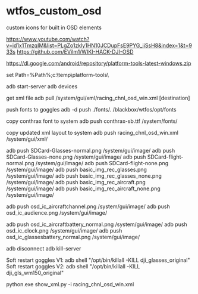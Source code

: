 # wtfos_custom_osd
custom icons for built in OSD elements

https://www.youtube.com/watch?v=id1x1TmzqIM&list=PLgZo1zkly1HN10JCDupFsE9PYG_iiSsH8&index=1&t=933s
https://github.com/EVilm1/WIKI-HACK-DJI-OSD

https://dl.google.com/android/repository/platform-tools-latest-windows.zip

set Path=%Path%;c:\temp\platform-tools\

adb start-server
adb devices

get xml file
adb pull /system/gui/xml/racing_chnl_osd_win.xml [destination]

push fonts to goggles
adb -d push ./fonts/. /blackbox/wtfos/opt/fonts

copy conthrax font to system
adb push conthrax-sb.ttf /system/fonts/

copy updated xml layout to system
adb push racing_chnl_osd_win.xml /system/gui/xml/

adb push SDCard-Glasses-normal.png /system/gui/image/
adb push SDCard-Glasses-none.png /system/gui/image/
adb push SDCard-flight-normal.png /system/gui/image/
adb push SDCard-flight-none.png /system/gui/image/
adb push basic_img_rec_glasses.png /system/gui/image/
adb push basic_img_rec_glasses_none.png /system/gui/image/
adb push basic_img_rec_aircraft.png /system/gui/image/
adb push basic_img_rec_aircraft_none.png /system/gui/image/

adb push osd_ic_aircraftchannel.png /system/gui/image/
adb push osd_ic_audience.png /system/gui/image/

adb push osd_ic_aircraftbattery_normal.png /system/gui/image/
adb push osd_ic_clock.png /system/gui/image/
adb push osd_ic_glassesbattery_normal.png /system/gui/image/

adb disconnect
adb kill-server

Soft restart goggles V1: adb  shell "/opt/bin/killall -KILL dji_glasses_original"
Soft restart goggles V2: adb  shell "/opt/bin/killall -KILL dji_gls_wm150_original"

python.exe show_xml.py -i racing_chnl_osd_win.xml

